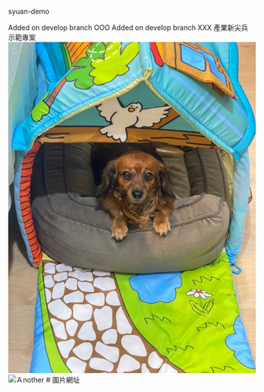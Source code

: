 syuan-demo

Added on develop branch OOO
Added on develop branch XXX
產業新尖兵 示範專案
![Dog](./popo.jpg)
![Ａnother]() # 圖片網址
